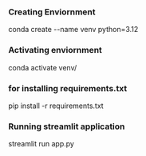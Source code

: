 ### Creating Enviornment
  conda create --name venv python=3.12

### Activating enviornment
  conda activate venv/

### for installing requirements.txt
   pip install -r requirements.txt

### Running streamlit application
  streamlit run app.py
